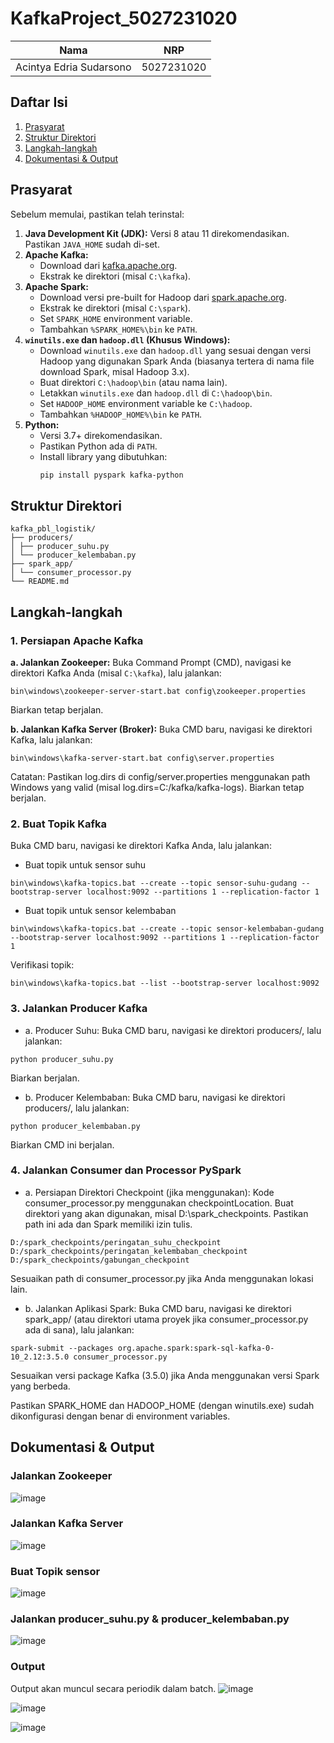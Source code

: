 # KafkaProject_5027231020
| Nama                       | NRP        |
| -------------------------- | ---------- |
| Acintya Edria Sudarsono    | 5027231020 |

## Daftar Isi
1.  [Prasyarat](#️-prasyarat)
2.  [Struktur Direktori](#-struktur-direktori)
3.  [Langkah-langkah](#-langkah-langkah)
4.  [Dokumentasi & Output](#-dokumentasi-&-output)

## Prasyarat
Sebelum memulai, pastikan telah terinstal:
1.  **Java Development Kit (JDK):** Versi 8 atau 11 direkomendasikan. Pastikan `JAVA_HOME` sudah di-set.
2.  **Apache Kafka:**
    *   Download dari [kafka.apache.org](https://kafka.apache.org/downloads).
    *   Ekstrak ke direktori (misal `C:\kafka`).
3.  **Apache Spark:**
    *   Download versi pre-built for Hadoop dari [spark.apache.org](https://spark.apache.org/downloads.html).
    *   Ekstrak ke direktori (misal `C:\spark`).
    *   Set `SPARK_HOME` environment variable.
    *   Tambahkan `%SPARK_HOME%\bin` ke `PATH`.
4.  **`winutils.exe` dan `hadoop.dll` (Khusus Windows):**
    *   Download `winutils.exe` dan `hadoop.dll` yang sesuai dengan versi Hadoop yang digunakan Spark Anda (biasanya tertera di nama file download Spark, misal Hadoop 3.x).
    *   Buat direktori `C:\hadoop\bin` (atau nama lain).
    *   Letakkan `winutils.exe` dan `hadoop.dll` di `C:\hadoop\bin`.
    *   Set `HADOOP_HOME` environment variable ke `C:\hadoop`.
    *   Tambahkan `%HADOOP_HOME%\bin` ke `PATH`.
5.  **Python:**
    *   Versi 3.7+ direkomendasikan.
    *   Pastikan Python ada di `PATH`.
    *   Install library yang dibutuhkan:
        ```bash
        pip install pyspark kafka-python
        ```

## Struktur Direktori
```
kafka_pbl_logistik/
├── producers/
│ ├── producer_suhu.py
│ └── producer_kelembaban.py
├── spark_app/
│ └── consumer_processor.py
└── README.md
```

## Langkah-langkah

### 1. Persiapan Apache Kafka

**a. Jalankan Zookeeper:**
Buka Command Prompt (CMD), navigasi ke direktori Kafka Anda (misal `C:\kafka`), lalu jalankan:
```
bin\windows\zookeeper-server-start.bat config\zookeeper.properties
```
Biarkan tetap berjalan.

**b. Jalankan Kafka Server (Broker):**
Buka CMD baru, navigasi ke direktori Kafka, lalu jalankan:
```
bin\windows\kafka-server-start.bat config\server.properties
```
Catatan: Pastikan log.dirs di config/server.properties menggunakan path Windows yang valid (misal log.dirs=C:/kafka/kafka-logs).
Biarkan tetap berjalan.

### 2. Buat Topik Kafka
Buka CMD baru, navigasi ke direktori Kafka Anda, lalu jalankan:

- Buat topik untuk sensor suhu
```
bin\windows\kafka-topics.bat --create --topic sensor-suhu-gudang --bootstrap-server localhost:9092 --partitions 1 --replication-factor 1
```
- Buat topik untuk sensor kelembaban
```
bin\windows\kafka-topics.bat --create --topic sensor-kelembaban-gudang --bootstrap-server localhost:9092 --partitions 1 --replication-factor 1
```

Verifikasi topik:
```
bin\windows\kafka-topics.bat --list --bootstrap-server localhost:9092
```

### 3. Jalankan Producer Kafka
- a. Producer Suhu:
Buka CMD baru, navigasi ke direktori producers/, lalu jalankan:
```
python producer_suhu.py
```
Biarkan berjalan.

- b.  Producer Kelembaban:
Buka CMD baru, navigasi ke direktori producers/, lalu jalankan:
```
python producer_kelembaban.py
```
Biarkan CMD ini berjalan.

### 4. Jalankan Consumer dan Processor PySpark
- a. Persiapan Direktori Checkpoint (jika menggunakan):
Kode consumer_processor.py menggunakan checkpointLocation. Buat direktori yang akan digunakan, misal D:\spark_checkpoints. Pastikan path ini ada dan Spark memiliki izin tulis.
```
D:/spark_checkpoints/peringatan_suhu_checkpoint
D:/spark_checkpoints/peringatan_kelembaban_checkpoint
D:/spark_checkpoints/gabungan_checkpoint
```
Sesuaikan path di consumer_processor.py jika Anda menggunakan lokasi lain.

- b. Jalankan Aplikasi Spark:
Buka CMD baru, navigasi ke direktori spark_app/ (atau direktori utama proyek jika consumer_processor.py ada di sana), lalu jalankan:
```
spark-submit --packages org.apache.spark:spark-sql-kafka-0-10_2.12:3.5.0 consumer_processor.py
```
Sesuaikan versi package Kafka (3.5.0) jika Anda menggunakan versi Spark yang berbeda.

Pastikan SPARK_HOME dan HADOOP_HOME (dengan winutils.exe) sudah dikonfigurasi dengan benar di environment variables.

## Dokumentasi & Output
### Jalankan Zookeeper
![image](https://github.com/user-attachments/assets/fbe08db6-f86d-4c8f-bde7-109aba246d4f)

### Jalankan Kafka Server
![image](https://github.com/user-attachments/assets/208625d8-0b28-4950-b69c-14bfa44886af)

### Buat Topik sensor
![image](https://github.com/user-attachments/assets/0890ce55-975a-4d1e-b348-fbeb838af606)

### Jalankan producer_suhu.py & producer_kelembaban.py
![image](https://github.com/user-attachments/assets/0c8711a8-b160-4372-b18b-671f44909c7f)


### Output
Output akan muncul secara periodik dalam batch.
![image](https://github.com/user-attachments/assets/0c8711a8-b160-4372-b18b-671f44909c7f)

![image](https://github.com/user-attachments/assets/92382b17-2655-40c9-aeb1-4e01eb6e0be8)

![image](https://github.com/user-attachments/assets/17e4d061-bafe-478d-8279-61bdf8f8c68d)


